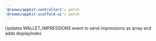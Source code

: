 ```yaml
---
'@reown/appkit-controllers': patch
'@reown/appkit-scaffold-ui': patch
---
```


Updates WALLET_IMPRESSIONS event to send impressions as array and adds displayIndex
